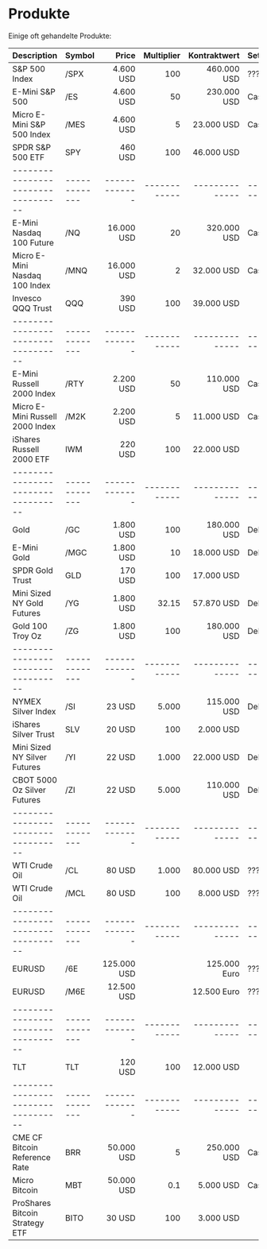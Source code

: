 Produkte
========

Einige oft gehandelte Produkte:

| Description                      | Symbol      |       Price | Multiplier | Kontraktwert | Settlement  |
|:---------------------------------|:------------|------------:|-----------:|-------------:|:------------|
| S&P 500 Index                    | /SPX        |   4.600 USD |        100 |  460.000 USD | ???         |
| E-Mini S&P 500                   | /ES         |   4.600 USD |         50 |  230.000 USD | Cash        |
| Micro E-Mini S&P 500 Index       | /MES        |   4.600 USD |          5 |   23.000 USD | Cash        |
| SPDR S&P 500 ETF                 | SPY         |     460 USD |        100 |   46.000 USD |             |
|----------------------------------|-------------|-------------|------------|--------------|-------------|
| E-Mini Nasdaq 100 Future         | /NQ         |  16.000 USD |         20 |  320.000 USD | Cash        |
| Micro E-Mini Nasdaq 100 Index    | /MNQ        |  16.000 USD |          2 |   32.000 USD | Cash        |
| Invesco QQQ Trust                | QQQ         |     390 USD |        100 |   39.000 USD |             |
|----------------------------------|-------------|-------------|------------|--------------|-------------|
| E-Mini Russell 2000 Index        | /RTY        |   2.200 USD |         50 |  110.000 USD | Cash        |
| Micro E-Mini Russell 2000 Index  | /M2K        |   2.200 USD |          5 |   11.000 USD | Cash        |
| iShares Russell 2000 ETF         | IWM         |     220 USD |        100 |   22.000 USD |             |
|----------------------------------|-------------|-------------|------------|--------------|-------------|
| Gold                             | /GC         |   1.800 USD |        100 |  180.000 USD | Delivery    |
| E-Mini Gold                      | /MGC        |   1.800 USD |         10 |   18.000 USD | Delivery    |
| SPDR Gold Trust                  | GLD         |     170 USD |        100 |   17.000 USD |             |
| Mini Sized NY Gold Futures       | /YG         |   1.800 USD |      32.15 |   57.870 USD | Delivery    |
| Gold 100 Troy Oz                 | /ZG         |   1.800 USD |        100 |  180.000 USD | Delivery    |
|----------------------------------|-------------|-------------|------------|--------------|-------------|
| NYMEX Silver Index               | /SI         |      23 USD |      5.000 |  115.000 USD | Delivery    |
| iShares Silver Trust             | SLV         |      20 USD |        100 |    2.000 USD |             |
| Mini Sized NY Silver Futures     | /YI         |      22 USD |      1.000 |   22.000 USD | Delivery    |
| CBOT 5000 Oz Silver Futures      | /ZI         |      22 USD |      5.000 |  110.000 USD | Delivery    |
|----------------------------------|-------------|-------------|------------|--------------|-------------|
| WTI Crude Oil                    | /CL         |      80 USD |      1.000 |   80.000 USD | ???         |
| WTI Crude Oil                    | /MCL        |      80 USD |        100 |    8.000 USD | ???         |
|----------------------------------|-------------|-------------|------------|--------------|-------------|
| EURUSD                           | /6E         | 125.000 USD |            | 125.000 Euro | ???         |
| EURUSD                           | /M6E        |  12.500 USD |            |  12.500 Euro | ???         |
|----------------------------------|-------------|-------------|------------|--------------|-------------|
| TLT                              | TLT         |     120 USD |        100 |   12.000 USD |             |
|----------------------------------|-------------|-------------|------------|--------------|-------------|
| CME CF Bitcoin Reference Rate    | BRR         |  50.000 USD |          5 |  250.000 USD | Cash        |
| Micro Bitcoin                    | MBT         |  50.000 USD |        0.1 |    5.000 USD | Cash        |
| ProShares Bitcoin Strategy ETF   | BITO        |      30 USD |        100 |    3.000 USD |             |


